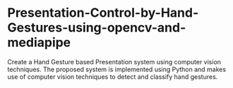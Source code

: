 # Presentation-Control-by-Hand-Gestures-using-opencv-and-mediapipe
Create a Hand Gesture based Presentation system using computer vision techniques.   The proposed system is implemented using Python and makes use of computer vision techniques to detect and classify hand gestures.   
